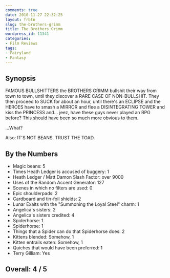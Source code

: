 ```yaml
---
comments: true
date: 2010-11-27 22:32:25
layout: frbtn
slug: the-brothers-grimm
title: The Brothers Grimm
wordpress_id: 11341
categories:
- Film Reviews
tags:
- Fairyland
- Fantasy
---
```


## Synopsis

FAMOUS BULLSHITTERS the BROTHERS GRIMM bullshit their way from town to town, until they discover a RARE CASE OF NON-BULLSHIT.  They then proceed to SUCK for about an hour, until there's an ECLIPSE and the HEROES have to smash a MIRROR and flee a DISINTEGRATING TOWER and kiss the PRINCESS and... jeez, have these guys never played an RPG before? This should have been so much more obvious to them.

...What?

Also: IT'S NOT BEANS.  TRUST THE TOAD.

## By the Numbers

  * Magic beans: 5
  * Times Heath Ledger is accused of buggery: 1
  * Heath Ledger / Matt Damon Slash Factor: over 9000
  * Uses of the Random Accent Generator: 127
  * Scenes in which no filters are used: 0
  * Epic shoulderpads: 2
  * Cardboard and tin-foil shields: 2
  * Lunar Exalts with the "Summoning the Loyal Steel" charm: 1
  * Angelica's sisters: 2
  * Angelica's sisters credited: 4
  * Spiderhorse: 1
  * Spiderhorse: 1
  * Things that a Spider can do that Spiderhorse does: 2
  * Kittens blended: Somehow, 1
  * Kitten entrails eaten: Somehow, 1
  * Quiches that would have been preferred: 1
  * Terry Gilliam: Yes

## Overall: 4 / 5
